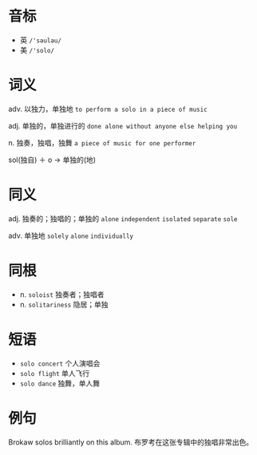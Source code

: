 # 音标

- 英 `/'səuləu/`
- 美 `/'solo/`

# 词义

adv. 以独力，单独地
`to perform a solo in a piece of music`

adj. 单独的，单独进行的
`done alone without anyone else helping you`

n. 独奏，独唱，独舞
`a piece of music for one performer`



sol(独自) ＋ o → 单独的(地)

# 同义

adj. 独奏的；独唱的；单独的
`alone` `independent` `isolated` `separate` `sole`

adv. 单独地
`solely` `alone` `individually`

# 同根

- n. `soloist` 独奏者；独唱者
- n. `solitariness` 隐居；单独

# 短语

- `solo concert` 个人演唱会
- `solo flight` 单人飞行
- `solo dance` 独舞，单人舞

# 例句

Brokaw solos brilliantly on this album.
布罗考在这张专辑中的独唱非常出色。


